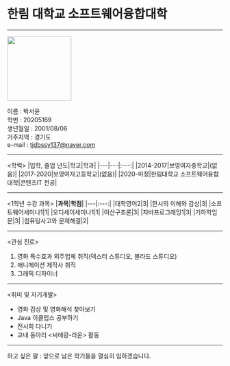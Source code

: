 # 한림 대학교 소프트웨어융합대학
---

<img src=https://user-images.githubusercontent.com/65931605/84516347-a652a880-ad08-11ea-9d86-f28203b2094f.jpg hegiht=200 width=150>

이름 : 박서윤   
학번 : 20205169   
생년월일 : 2001/08/06     
거주지역 : 경기도  
e-mail : tjdbssy137@naver.com

---

<학력>
|입학, 졸업 년도|학교|학과|
|---|---|:---:|
|2014-2017|보영여자중학교|(없음)|
|2017-2020|보영여자고등학교|(없음)|
|2020-미정|한림대학교 소프트웨어융합대학|콘텐츠IT 전공|

---

<1학년 수강 과목>
|**과목**|**학점**|
|---|:---:|
|대학영어2|3|
|한시의 이해와 감상|3|
|소프트웨어세미나1|1|
|오디세이세미나1|1|
|이산구조론|3|
|자바프로그래밍1|3|
|기하학입문|3|
|컴퓨팅사고와 문제해결|2|

---

<관심 진로> 
1. 영화 특수효과 외주업체 취직(덱스터 스튜디오, 블라드 스튜디오)
2. 애니메이션 제작사 취직
3. 그래픽 디자이너

---

<취미 및 자기개발>
* 영화 감상 및 영화해석 찾아보기
* Java 이클립스 공부하기
* 전시회 다니기
* 교내 동아리 <씨애랑-라온> 활동

---

하고 싶은 말 : 앞으로 남은 학기들을 열심히 임하겠습니다.
